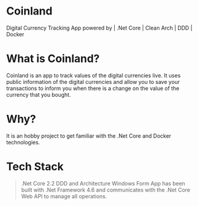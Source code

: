# Coinland
Digital Currency Tracking App powered by  | .Net Core | Clean Arch | DDD | Docker

# What is Coinland?
Coinland is an app to track values of the digital currencies live. It uses public information of the digital currencies and allow you to save your transactions to inform you when there is a change on the value of the currency that you bought.

# Why?
It is an hobby project to get familiar with the .Net Core and Docker technologies.

# Tech Stack
> .Net Core 2.2
> DDD and Architecture
> Windows Form App has been built with .Net Framework 4.6 and communicates with the .Net Core Web API to manage all operations.
